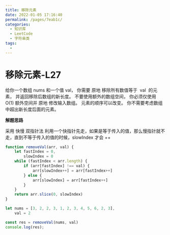 ```yaml
---
title: 移除元素
date: 2022-01-05 17:16:40
permalink: /pages/7eab1c/
categories:
  - 知识库
  - LeetCode
  - 字符串类
tags:
  - 
---
```


# 移除元素-L27

给你一个数组 nums 和一个值 val， 你需要 原地 移除所有数值等于  val  的元素， 并返回移除后数组的新长度。
不要使用额外的数组空间， 你必须仅使用 O(1) 额外空间并 原地 修改输入数组。
元素的顺序可以改变。 你不需要考虑数组中超出新长度后面的元素。

<!-- more -->

**解题思路**

采用 快慢 双指针法
利用一个快指针先走，如果是等于传入的值，那么慢指针就不走，直到不等于传入的值的时候，slowIndex 才会 ++

```js
function removeVal(arr, val) {
    let fastIndex = 0,
        slowIndex = 0
    while (fastIndex < arr.length) {
        if (arr[fastIndex] !== val) {
            arr[slowIndex++] = arr[fastIndex++]
        } else {
            arr[slowIndex] = arr[fastIndex++]
        }
    }
    return arr.slice(0, slowIndex)
}

let nums = [3, 2, 2, 3, 1, 2, 3, 4, 5, 6, 2, 3],
    val = 2

const res = removeVal(nums, val)
console.log(res);
```